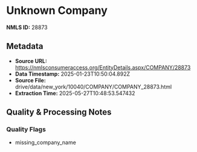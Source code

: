 # Unknown Company

**NMLS ID:** 28873

## Metadata
- **Source URL:** https://nmlsconsumeraccess.org/EntityDetails.aspx/COMPANY/28873
- **Data Timestamp:** 2025-01-23T10:50:04.892Z
- **Source File:** drive/data/new_york/10040/COMPANY/COMPANY_28873.html
- **Extraction Time:** 2025-05-27T10:48:53.547432

## Quality & Processing Notes
### Quality Flags
- missing_company_name

